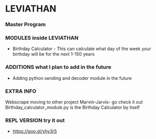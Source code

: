 # LEVIATHAN
### Master Program 


### MODULES inside LEVIATHAN


- Birthday Calculator - This can calculate what day of the week your birthday will be for the next 1-150 years


### ADDITIONS what I plan to add in the future


- Adding python sending and decoder module in the future


### EXTRA INFO 


Webscrape moving to other project Marvin-Jarvis- go check it out
Birthday_calculator_module.py is the Birthday Calculator by itself


### REPL VERSION try it out 


- https://goo.gl/yhy3r5
